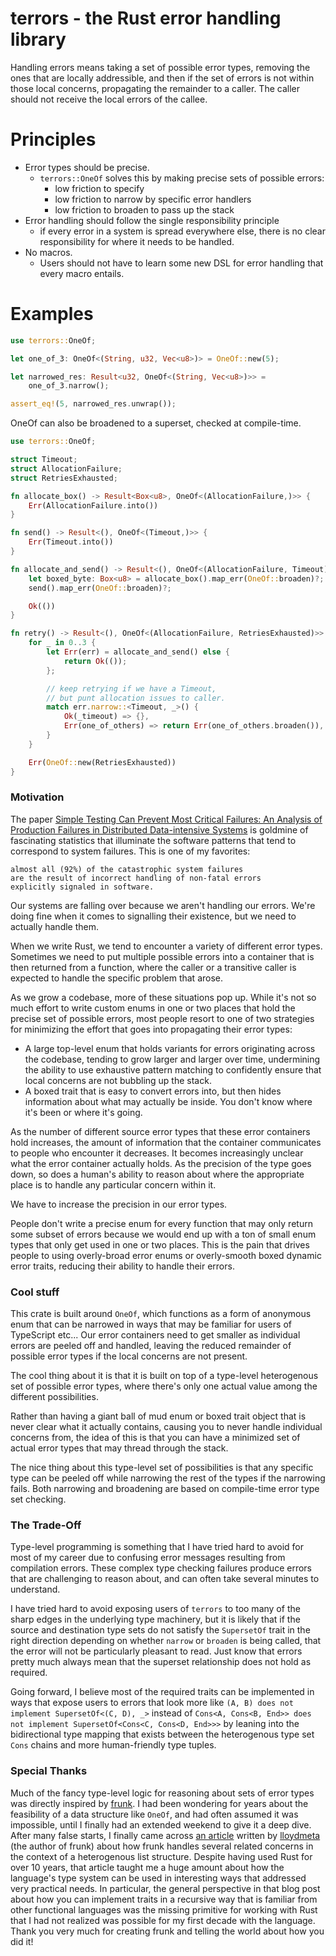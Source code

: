 # terrors - the Rust error **handling** library

Handling errors means taking a set of possible error
types, removing the ones that are locally addressible,
and then if the set of errors is not within those local
concerns, propagating the remainder to a caller. The
caller should not receive the local errors of the callee.

# Principles

* Error types should be precise.
  * `terrors::OneOf` solves this by making precise sets of possible errors:
    * low friction to specify
    * low friction to narrow by specific error handlers
    * low friction to broaden to pass up the stack
* Error handling should follow the single responsibility principle
    * if every error in a system is spread everywhere else, there
      is no clear responsibility for where it needs to be handled.
* No macros.
    * Users should not have to learn some new DSL for error handling that every macro entails.

# Examples

```rust
use terrors::OneOf;

let one_of_3: OneOf<(String, u32, Vec<u8>)> = OneOf::new(5);

let narrowed_res: Result<u32, OneOf<(String, Vec<u8>)>> =
    one_of_3.narrow();

assert_eq!(5, narrowed_res.unwrap());
```

OneOf can also be broadened to a superset, checked at compile-time.

```rust
use terrors::OneOf;

struct Timeout;
struct AllocationFailure;
struct RetriesExhausted;

fn allocate_box() -> Result<Box<u8>, OneOf<(AllocationFailure,)>> {
    Err(AllocationFailure.into())
}

fn send() -> Result<(), OneOf<(Timeout,)>> {
    Err(Timeout.into())
}

fn allocate_and_send() -> Result<(), OneOf<(AllocationFailure, Timeout)>> {
    let boxed_byte: Box<u8> = allocate_box().map_err(OneOf::broaden)?;
    send().map_err(OneOf::broaden)?;

    Ok(())
}

fn retry() -> Result<(), OneOf<(AllocationFailure, RetriesExhausted)>> {
    for _ in 0..3 {
        let Err(err) = allocate_and_send() else {
            return Ok(());
        };

        // keep retrying if we have a Timeout,
        // but punt allocation issues to caller.
        match err.narrow::<Timeout, _>() {
            Ok(_timeout) => {},
            Err(one_of_others) => return Err(one_of_others.broaden()),
        }
    }

    Err(OneOf::new(RetriesExhausted))
}
```

### Motivation

The paper [Simple Testing Can Prevent Most Critical Failures: An Analysis of Production Failures in Distributed Data-intensive Systems](https://www.eecg.toronto.edu/~yuan/papers/failure_analysis_osdi14.pdf)
is goldmine of fascinating statistics that illuminate the
software patterns that tend to correspond to system failures.
This is one of my favorites:

```no_compile
almost all (92%) of the catastrophic system failures
are the result of incorrect handling of non-fatal errors
explicitly signaled in software.
```

Our systems are falling over because we aren't handling
our errors. We're doing fine when it comes to signalling
their existence, but we need to actually handle them.

When we write Rust, we tend to encounter a variety of different
error types. Sometimes we need to put multiple possible errors
into a container that is then returned from a function, where
the caller or a transitive caller is expected to handle the
specific problem that arose.

As we grow a codebase, more of these situations pop up.
While it's not so much effort to write custom enums in
one or two places that hold the precise set of possible
errors, most people resort to one of two strategies for
minimizing the effort that goes into propagating their
error types:
* A large top-level enum that holds variants for errors
  originating across the codebase, tending to grow
  larger and larger over time, undermining the ability
  to use exhaustive pattern matching to confidently
  ensure that local concerns are not bubbling up the stack.
* A boxed trait that is easy to convert errors into, but
 then hides information about what may actually be inside.
 You don't know where it's been or where it's going.

As the number of different source error types that these
error containers hold increases, the amount of information
that the container communicates to people who encounter it
decreases. It becomes increasingly unclear what the error
container actually holds. As the precision of the type
goes down, so does a human's ability to reason about
where the appropriate place is to handle any particular
concern within it.

We have to increase the precision in our error types.

People don't write a precise enum for every function that
may only return some subset of errors because we would
end up with a ton of small enum types that only get used in
one or two places. This is the pain that drives people
to using overly-broad error enums or overly-smooth
boxed dynamic error traits, reducing their ability to
handle their errors.

### Cool stuff

This crate is built around `OneOf`, which functions as
a form of anonymous enum that can be narrowed in ways
that may be familiar for users of TypeScript etc...
Our error containers need to get smaller as individual
errors are peeled off and handled, leaving the reduced
remainder of possible error types if the local concerns
are not present.

The cool thing about it is that it is built on top of a
type-level heterogenous set of possible error types,
where there's only one actual value among the different
possibilities.

Rather than having a giant ball of mud enum or
boxed trait object that is never clear what it actually
contains, causing you to never handle individual
concerns from, the idea of this is that you can
have a minimized set of actual error types that may
thread through the stack.

The nice thing about this type-level set of possibilities
is that any specific type can be peeled off while narrowing
the rest of the types if the narrowing fails. Both narrowing
and broadening are based on compile-time error type set checking.

### The Trade-Off

Type-level programming is something that I have tried hard to avoid
for most of my career due to confusing error messages resulting
from compilation errors. These complex type checking failures
produce errors that are challenging to reason about, and can often
take several minutes to understand.

I have tried hard to avoid exposing users of `terrors` to too many
of the sharp edges in the underlying type machinery, but it is likely
that if the source and destination type sets do not satisfy the `SupersetOf`
trait in the right direction depending on whether `narrow` or
`broaden` is being called, that the error will not be particularly
pleasant to read. Just know that errors pretty much always mean
that the superset relationship does not hold as required.

Going forward, I believe most of the required traits can be implemented
in ways that expose users to errors that look more like `(A, B) does not
implement SupersetOf<(C, D), _>` instead of `Cons<A, Cons<B, End>> does
not implement SupersetOf<Cons<C, Cons<D, End>>>` by leaning into the
bidirectional type mapping that exists between the heterogenous type
set `Cons` chains and more human-friendly type tuples.

### Special Thanks

Much of the fancy type-level logic for reasoning about sets of error types
was directly inspired by [frunk](https://docs.rs/frunk/latest/frunk/).
I had been wondering for years about the feasibility of a data structure
like `OneOf`, and had often assumed it was impossible, until I finally
had an extended weekend to give it a deep dive. After many false starts,
I finally came across [an article](https://archive.is/YwDMX) written by
[lloydmeta](https://github.com/lloydmeta) (the author of frunk) about how
frunk handles several related concerns in the context of a heterogenous
list structure. Despite having used Rust for over 10 years, that article
taught me a huge amount about how the language's type system can be
used in interesting ways that addressed very practical needs. In particular,
the general perspective in that blog post about how you can implement
traits in a recursive way that is familiar from other functional languages
was the missing primitive for working with Rust that I had not realized
was possible for my first decade with the language. Thank you very
much for creating frunk and telling the world about how you did it!
